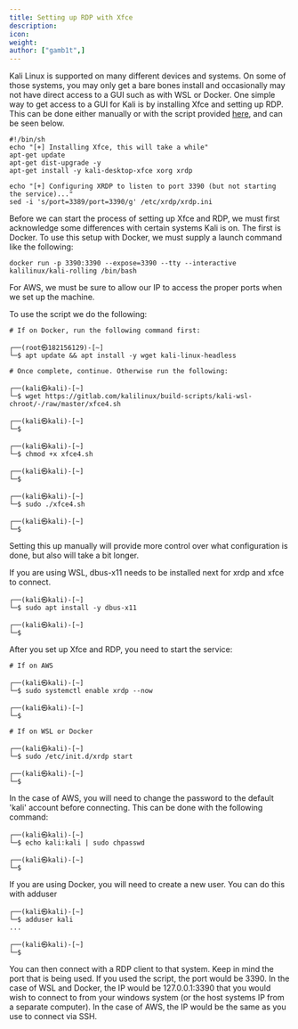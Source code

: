 ```yaml
---
title: Setting up RDP with Xfce
description:
icon:
weight:
author: ["gamb1t",]
---
```


Kali Linux is supported on many different devices and systems. On some of those systems, you may only get a bare bones install and occasionally may not have direct access to a GUI such as with WSL or Docker. One simple way to get access to a GUI for Kali is by installing Xfce and setting up RDP. This can be done either manually or with the script provided [here](https://gitlab.com/kalilinux/build-scripts/kali-wsl-chroot/-/blob/master/xfce4.sh), and can be seen below.

```plaintext
#!/bin/sh
echo "[+] Installing Xfce, this will take a while"
apt-get update
apt-get dist-upgrade -y
apt-get install -y kali-desktop-xfce xorg xrdp

echo "[+] Configuring XRDP to listen to port 3390 (but not starting the service)..."
sed -i 's/port=3389/port=3390/g' /etc/xrdp/xrdp.ini
```

Before we can start the process of setting up Xfce and RDP, we must first acknowledge some differences with certain systems Kali is on. The first is Docker. To use this setup with Docker, we must supply a launch command like the following:

`docker run -p 3390:3390 --expose=3390 --tty --interactive kalilinux/kali-rolling /bin/bash`

For AWS, we must be sure to allow our IP to access the proper ports when we set up the machine.

To use the script we do the following:

```console
# If on Docker, run the following command first:

┌──(root㉿182156129)-[~]
└─$ apt update && apt install -y wget kali-linux-headless

# Once complete, continue. Otherwise run the following:

┌──(kali㉿kali)-[~]
└─$ wget https://gitlab.com/kalilinux/build-scripts/kali-wsl-chroot/-/raw/master/xfce4.sh

┌──(kali㉿kali)-[~]
└─$

┌──(kali㉿kali)-[~]
└─$ chmod +x xfce4.sh

┌──(kali㉿kali)-[~]
└─$

┌──(kali㉿kali)-[~]
└─$ sudo ./xfce4.sh

┌──(kali㉿kali)-[~]
└─$
```

Setting this up manually will provide more control over what configuration is done, but also will take a bit longer.

If you are using WSL, dbus-x11 needs to be installed next for xrdp and xfce to connect.

```console
┌──(kali㉿kali)-[~]
└─$ sudo apt install -y dbus-x11

┌──(kali㉿kali)-[~]
└─$
```

After you set up Xfce and RDP, you need to start the service:

```console
# If on AWS

┌──(kali㉿kali)-[~]
└─$ sudo systemctl enable xrdp --now

┌──(kali㉿kali)-[~]
└─$

# If on WSL or Docker

┌──(kali㉿kali)-[~]
└─$ sudo /etc/init.d/xrdp start

┌──(kali㉿kali)-[~]
└─$
```

In the case of AWS, you will need to change the password to the default 'kali' account before connecting. This can be done with the following command:

```console
┌──(kali㉿kali)-[~]
└─$ echo kali:kali | sudo chpasswd

┌──(kali㉿kali)-[~]
└─$
```

If you are using Docker, you will need to create a new user. You can do this with adduser

```console
┌──(kali㉿kali)-[~]
└─$ adduser kali
...

┌──(kali㉿kali)-[~]
└─$
```

You can then connect with a RDP client to that system. Keep in mind the port that is being used. If you used the script, the port would be 3390. In the case of WSL and Docker, the IP would be 127.0.0.1:3390 that you would wish to connect to from your windows system (or the host systems IP from a separate computer). In the case of AWS, the IP would be the same as you use to connect via SSH.
